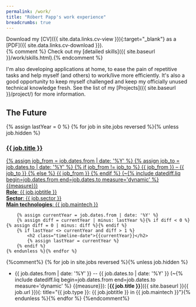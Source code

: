 ```yaml
---
permalink: /work/
title: "Róbert Papp's work experience"
breadcrumbs: true
---
```

<span class="icon-install"></span> Download my [CV]({{ site.data.links.cv-view }}){:target="_blank"} as a [PDF]({{ site.data.links.cv-download }}).  
{% comment %}<span class="icon-trophy"></span> Check out my [detailed skills]({{ site.baseurl }}/work/skills.html).{% endcomment %}


I'm also developing applications at home, to ease the pain of repetitive tasks and help myself (and others) to work/live more efficiently. It's also a good opportunity to keep myself challenged and keep my officially unused technical knowledge fresh. See the list of my [Projects]({{ site.baseurl }}/project/) for more information.

<link rel="stylesheet" href="{{site.baseurl}}/assets/css/timeline.css" />
<section class="timeline clearfix">
	<h2 class="timeline-date">The Future</h2>
	{% assign lastYear = 0 %}
	{% for job in site.jobs reversed %}{% unless job.hidden %}
		<a href="{{ site.baseurl }}{{ job.url }}" title="{{ job.type }}: {{ job.jobtitle }} in {{ job.maintech }}">
		<article class="timeline-box {% if job.type == 'Company' %}left{% else %}right{% endif %}">
			<h3>{{ job.title }}</h3>
			<span class="icon-calendar">
				{% assign job_from = job.dates.from | date: '%Y' %}
				{% assign job_to = job.dates.to | date: '%Y' %}
				{% if job_from != job_to %}
				<span title="{{ job.dates.from }}">{{ job_from }}</span> &ndash; <span title="{{ job.dates.to }}">{{ job_to }}</span>
				{% else %}
				<span title="{{ job.dates.from }} &ndash; {{ job.dates.to }}">{{ job_from }}</span>
				{% endif %}
				(~{% include datediff.liq begin=job.dates.from end=job.dates.to measure='dynamic' %} {{measure}})
			</span><br/>
			<strong>Role</strong>: {{ job.jobtitle }}<br/>
			<strong>Sector</strong>: {{ job.sector }}<br/>
			<strong>Main technologies</strong>: {{ job.maintech }}
		</article></a>

		{% assign currentYear = job.dates.from | date: '%Y' %}
		{% assign diff = currentYear | minus: lastYear %}{% if diff < 0 %}{% assign diff = 0 | minus: diff %}{% endif %}
		{% if lastYear <> currentYear and diff > 1 %}
			<h2 class="timeline-date">{{currentYear}}</h2>
			{% assign lastYear = currentYear %}
		{% endif %}
	{% endunless %}{% endfor %}
</section>

{%comment%}
{% for job in site.jobs reversed %}{% unless job.hidden %}
 * <span title="{{ job.dates.from }}">{{ job.dates.from | date: '%Y' }}</span> -- <span title="{{ job.dates.to }}">{{ job.dates.to | date: '%Y' }}</span> (~{% include datediff.liq begin=job.dates.from end=job.dates.to measure='dynamic' %} {{measure}}): [**{{ job.title }}**]({{ site.baseurl }}{{ job.url }}){: title="{{ job.type }}: {{ job.jobtitle }} in {{ job.maintech }}"}{% endunless %}{% endfor %}
{%endcomment%}
